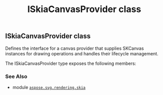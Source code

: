 ﻿---
title: ISkiaCanvasProvider class
second_title: Aspose.SVG for Python via .NET API References
description: 
type: docs
weight: 10
url: /python-net/aspose.svg.rendering.skia/iskiacanvasprovider/
is_root: false
---

## ISkiaCanvasProvider class

Defines the interface for a canvas provider that supplies SKCanvas instances
for drawing operations and handles their lifecycle management.



The ISkiaCanvasProvider type exposes the following members:


### See Also
* module [`aspose.svg.rendering.skia`](..)
